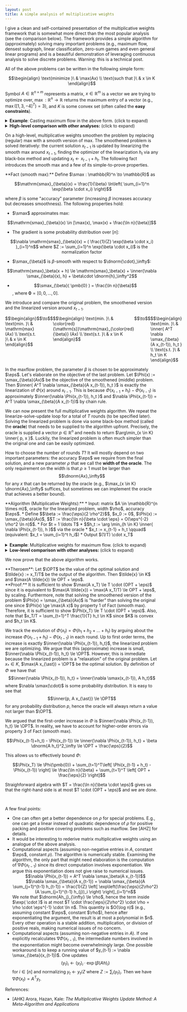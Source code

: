 ```yaml
---
layout: post
title: A simple analysis of multiplicative weights
---
```

I give a clean and self-contained presentation of the multiplicative weights framework that is somewhat more direct than the most popular analysis (see the comparison below). The framework provides a simple algorithm for (approximately) solving many important problems (e.g., maximum flow, densest subgraph, linear classification, zero-sum games and even general linear programs) and is a beautiful demonstration of leveraging continuous analysis to solve discrete problems. Warning: this is a technical post.

All of the above problems can be written in the following simple form:

$$\begin{align}
\text{minimize }\ & \max(Ax) \\
\text{such that }\ & x \in K
\end{align}$$

Symbol $A \in \mathbb{R}^{n \times m}$ represents a matrix, $x \in \mathbb{R}^m$ is a vector we are trying to optimize over, $\max : \mathbb{R}^n \to \mathbb{R}$ returns the maximum entry of a vector (e.g., $\max([1, 3, -4]^T) = 3$), and $K$ is some convex set (often called the **easy constraints**).

<details markdown="1">  <!-- markdown means the internals get parsed -->
<summary><b>Example</b>: Casting maximum flow in the above form. <a>(click to expand)</a></summary>
Suppose we are given an uncapacitated directed graph $G = (V, E)$ and we want to compute the maxflow between some $s, t \in V$. Suppose that the optimal value of this problem is $\OPT$ (i.e., there are $\OPT$ edge-disjoint paths between $s$ and $t$).

We cast the problem in the above form. On a high-level, easy constraints $K$ will correspond to unit flows from $s$ to $t$. We first fix the representation of $K$: a flow $x \in K$ is a vector of dimension $\vert E \vert$, one scalar for each directed edge $e \in E$. Precisely, $x_e$ will represent the amount of flow that is pushed through $e$. This determines the representation. Now, define $K$ to be the convex hull of all simple paths from $s$ to $t$. On a side-note, this is equivalent to saying the flow $x \in K$ is conserving in $V \setminus \\{s, t\\}$, pushes 1 unit from $s$, and contains no circulations; equivalency is due to the integrality of the flow polytope. While it might be strange to call this polytope with exponential number of vertices "easy constraints", we only interact with $K$ by optimizing a linear function over $K$. However, optimizing a linear function $f(x) = \inner{c, x} = \sum_{e \in E} c_e \cdot x_e$ over $x \in K$ is exactly the problem of finding a shortest path between $s$ and $t$ with edge costs being $c \in \mathbb{R}^{\vert E \vert}$.

We want the objective $\max(Ax)$ of our form to correspond to the maximum amount of flow going through any edge in the graph (call this the **congestion**). Using the above representation for members of $K$, this means we set $A$ to be the identity matrix $A = I$. Minimizing congestion might seem counterintuitive (or at least unrelated) to maxflow which wishes to maximize the flow from $s$ to $t$. However, we claim that minimizing the congestion over $K$ is equivalent to maxflow. To show one side of the equivalence, if there are $\OPT$ disjoint paths we can find a unit flow with congestion $1/\OPT$. Moreover, one can easily show the converse holds (if there are unit-flows with smaller congestion it leads to more edge-disjoint paths) and hence solving the above problem solves the maximum flow. Of course, the optimal value in the disjoint-path formulation and congestion-minimizing formulation will be reciprocals of each other, but the problems are otherwise equivalent.
</details>

<details markdown="1">
<summary><b>High-level comparison with other analyses:</b> <a>(click to expand)</a></summary>
This post is inspirated by my personal struggles I had a few years back while trying to learn the multiplicative weights framework. Most popular analyses motivate the approach by *the expert prediction* algorithm [AHZ]. While the approach is intuitive by itself, my intuition completely dissapeared when using them to solve problems such as maximum flow. This is because the experts from [AHZ] essentially correspond to dual variables which are largely disconnected from the original (primal) problem. This analysis keeps the entire discussion in the primal. I have not seen this analysis written down anywhere, but I am sure researchers in the area are well-aware of it.

The analysis is essentially equivalent to the Frank-Wolfe method of optimization applied to the log-sum-exp function (denoted below as $\smax$) over $x \in K$. One can say that multiplicative weights is an instance of the Frank-Wolfe method.
</details>

On a high-level, multiplicative weights smoothen the problem by replacing (regular) max with a smooth version of max. The smoothened problem is solved iteratively: the current solution $x_{t-1}$ is updated by linearizing the smooth max around $x_{t-1}$, finding the optimizer of the linearization $h_t$ via any black-box method and updating $x_{t} \gets x_{t-1} + h_t$. The following fact introduces the smooth max and a few of its simple-to-prove properties.

<div class="fact" markdown="1">
**Fact (smooth max):** Define $\smax : \mathbb{R}^n \to \mathbb{R}$ as

$$\mathrm{smax}_{\beta}(x) = \frac{1}{\beta} \ln\left( \sum_{i=1}^n \exp(\beta \cdot x_i) \right)$$

where $\beta$ is some "accuracy" parameter (increasing $\beta$ increases accuracy but decreases smoothness). The following properties hold:

* $\smax$ approximates max:

$$\mathrm{smax}_{\beta}(x) \in [\max(x), \max(x) + \frac{\ln n}{\beta}]$$

* The gradient is some probability distribution over $[n]$:

<center>$$\nabla \mathrm{smax}_{\beta}(x) = ( \frac{1}{Z} \exp(\beta \cdot x_i) )_{i=1}^n$$ where $Z := \sum_{i=1}^n 
\exp(\beta \cdot x_i)$ is the normalization factor</center>

* $\smax_{\beta}$ is $\beta$-smooth with respect to $\dnorm{\cdot}_\infty$:

$$\mathrm{smax}_\beta(x + h) \le \mathrm{smax}_\beta(x) + \inner{\nabla \smax_{\beta}(x), h} + \beta\cdot \dnorm{h}_\infty^2$$

* $$\smax_{\beta}( \pmb{0} ) = \frac{\ln n}{\beta}$$, where $\pmb{0} = [0,0,\ldots,0]$.

</div>

We introduce and compare the original problem, the smoothened version and the linearized version around $x_{t-1}$.

<div style="display:grid;grid-template-columns:1fr 0.3fr 1fr 0.3fr 1fr;">
<div class="cell">
$$\begin{align}
\text{min. }\ & \mathrm{max} (Ax) \\
\text{s.t. }\ & x \in K
\end{align}$$
</div>
<div class="cell">
$$\to$$
</div>
<div class="cell">
$$\begin{align}
\text{min. }\ & \color{red}{\mathrm{s}}\mathrm{max}_{\color{red}{\beta}} (Ax) \\
\text{s.t. }\ & x \in K
\end{align}$$
</div>
<div class="cell">
$$\to$$
</div>
<div class="cell">
$$\begin{align}
\text{min. }\ & \inner{ A^T \nabla \smax_{\beta}(A x_{t-1}), h_t } \\
\text{s.t. }\ & h_t \in K
\end{align}$$
</div>
</div>

In the maxflow problem, the parameter $\beta$ is chosen to be approximately $\eps$. Let's elaborate on the objective of the last problem. Let $\Phi(x) := \smax_{\beta}(Ax)$ be the objective of the smoothened (middle) problem. Then $\inner{ A^T \nabla \smax_{\beta}(A x_{t-1}), h_t }$ is exactly the linearization of $\Phi(x)$ around $x_{t-1}$. This is because $\Phi(x_{t-1} + h_t) - \Phi(x_{t-1})$ is approximately $\inner{\nabla \Phi(x_{t-1}), h_t }$ and $\nabla \Phi(x_{t-1}) = A^T \nabla \smax_{\beta}(A x_{t-1})$ by chain rule.

We can now present the full multiplicative weights algorithm. We repeat the linearize-solve-update loop for a total of $T$ rounds (to be specified later). Solving the linearized problem is done via some black-box method (called the **oracle**) that needs to be supplied to the algorithm upfront. Precisely, the oracle is supplied a vector $p \in \mathbb{R}^n$ and needs to return $\arg\min_{x \in K} \inner{ p, x }$. Luckily, the linearized problem is often much simpler than the original one and can be easily optimized.

How to choose the number of rounds $T$? It will mostly depend on two important parameters: the accuracy $\eps$ we require from the final solution, and a new parameter $\rho$ that we call the **width of the oracle**. The only requirement on the width is that $\rho \ge 1$ must be larger than $$\dnorm{Ax}_\infty$$ for any $x$ that can be returned by the oracle (e.g., $\max_{x \in K} \dnorm{Ax}_\infty$ suffices, but sometimes we can implement the oracle that achieves a better bound).

<div markdown="1" class="algorithm">
**Algorithm (Multiplicative Weights):**
* Input: matrix $A \in \mathbb{R}^{n \times m}$, oracle for the linearized problem, width $\rho$, accuracy $\eps$.
* Define $$\beta := \frac{\eps}{2 \rho^2}$$, $x_0 := 0$, $\Phi(x) := \smax_{\beta}(Ax)$, $$T := \frac{\ln n}{\beta \cdot \eps} = O(\eps^{-2} \rho^2 \ln n)$$.
* For $t = 1 \ldots T$
  * $$h_t := \arg \min_{h \in K} \inner{ \nabla \Phi(x_{t-1}), h }$$ via the oracle
  * $x_t := x_{t-1} + h_t \qquad$ (equivalent: $x_t = \sum_{i=1}^t h_i$)
* Output $(1/T) \cdot x_T$
</div>

<br/>
<details markdown="1">  <!-- markdown means the internals get parsed -->
<summary><b>Example</b>: Multiplicative weights for maximum flow. <a>(click to expand)</a></summary>
Suppose we want to solve maxflow between $s$ and $t$ with $\eps$ relative error. We assume for simplicity that the graph is directed and uncapacitated which allows us to set $\rho = 1$. Set $\beta$ and $T$ accordingly. Let $\OPT$ be the optimal value of the problem when cast in the aforementioned standard form (which is the reciprocal of the number of edge-disjoint paths between $s$ and $t$, note that the relative error is unchanged when taking reciprocals).

Initialize a "congestion" vector $x := [0, 0, \ldots, 0] \in \mathbb{R}^{\vert E \vert}$ that remembers for each edge how many times has it been used. We repeat the following for $T$ rounds: for each directed edge $e$ we compute a cost $c_e := \exp(\beta x_i) > 0$. Normalize this vector of costs by dividing all entries by $$Z := \sum_{e \in E} \exp(\beta x_i)$$ that makes their sum equal to $1$ (note: this is unnecessary, but we do it to stay true to the algorithm). Find the shortest path $P$ between $s$ and $t$ with respect to the edge costs $c$ (e.g., with a Dijkstra). Update $x$ by incrementing $x_e$ for each edge $e$ that was used in the shortest path $P$.

After the above loop terminates, the collection of all shortest paths found throughout the algorithm provide us with $T$ paths that incur congestion of at most $T \cdot (OPT + \eps)$. Scaling by $1/T$, we find a unit-flow that incurs congestion $OPT + \eps$ and we are done.

Note: in the capacitated version we would need to set $\rho := 1 / c_{\min}$, where $c_{\min}$ is the minimum positive edge capacity. This is a significant downside of the method and a long line of research has been developed in order to reduce this width.
</details>

<details markdown="1">  <!-- markdown means the internals get parsed -->
<summary><b>Low-level comparison with other analyses:</b> <a>(click to expand)</a></summary>
Many other authors take a dual approach of the one stated above, in which one maintains a set of "multiplicative weights" or "dual variables" $y \in \mathbb{R}^n$ (one for each constraint of $K$, i.e., row of $A$). The dual roughly tells us how "important" a constraint is (e.g., if $y_3 = 100$ and $y_7 = 1$, it would mean that constraint 3 gets violated much more often and more egregiously than constraint 7). Initially, $y \gets [1, 1, \ldots, 1]$ and then for each $h$ we multiplicatively update $y$ with a value proportional to the violation $Ah$ via the formula $$y_i \gets y_i \cdot \exp\left(\beta (A h)_{i} \right)$$ for $i \in [n]$. This multiplicative reweighting of the constraint importance is the reason behind the method's name. The "linearize+solve" steps now correspond to solving $\min_{h \in K} \inner{y, A h} = \min_{h \in K} \inner{A^T y, h}$. Iteratively performing this procedure yields the same dynamics as the one described in the pseudocode above.

Pattern-matching $\inner{A^T y, h}$ with $\inner{ A^T \nabla \smax_{\beta}(A x_{t-1}), h }$ one can, correctly, presume that the connection between the methods is that $y = \nabla \smax_{\beta}(A x_{t-1})$. This is indeed the case (up to a factor of proportionality that can be ignored), $\nabla \smax(A x_{t-1})$ is a probability distribution proportional to $\exp(\beta A(h_1 + \ldots + h_{t+1}))$ (see property 2 of $\smax$ Fact); $y$ can be easily deduced to have the same value.
</details>


We now prove that the above algorithm works.
<div markdown="1" class="theorem">
**Theroem**: Let $\OPT$ be the value of the optimal solution and $\tilde{x} := x_T/T$ be the output of the algorithm. Then $\tilde{x} \in K$ and $\max(A \tilde{x}) \le OPT + \eps$.
</div>

<div markdown="1" class="proof">
**Proof:** It is sufficient to show $\max(A x_T) \le T \cdot (OPT + \eps)$ since it is equivalent to $\max(A \tilde{x}) = \max(A x_T/T) \le OPT + \eps$, by scaling. Furthermore, note that solving the smoothened version of the problem $\Phi(x) = \smax_{\beta}(Ax)$ is "harder" than solving the original one since $\Phi(x) \ge \max(A x)$ by property 1 of Fact (smooth max). Therefore, it is sufficient to show $\Phi(x_T) \le T \cdot (OPT + \eps)$. Also, note that $x_T/T = \sum_{t=1}^T \frac{1}{T} h_t \in K$ since $K$ is convex and $h_t \in K$.

We track the evolution of $\Phi(x_t) = \Phi(h_1 + h_2 + \ldots + h_t)$ by arguing about the increase $\Phi(x_{t-1} + h_t) - \Phi(x_{t-1})$ in each round. Up to first order terms, the increase is exactly $\inner{\nabla \Phi(x_{t-1}), h_t}$, the linearized problem we are optimizing. We argue that this (approximate) increase is small, $\inner{\nabla \Phi(x_{t-1}), h_t} \le \OPT$. However, this is immediate because the linearized problem is a "relaxation" of the original problem. Let $x_{\ast} \in K$, $\max(A x_{\ast}) = \OPT$ be the optimal solution. By definition of $\Phi$ we have that $$\inner{\nabla \Phi(x_{t-1}), h_t} = \inner{\nabla \smax(x_{t-1}), A h_t}$$ where $\nabla \smax(\cdot)$ is some probability distribution. It is easy to see that $$\inner{p, A x_{\ast}} \le \OPT$$ for any probability distribution $p$, hence the oracle will always return a value not larger than $\OPT$.

We argued that the first-order increase in $\Phi$ is $\inner{\nabla \Phi(x_{t-1}), h_t} \le \OPT$. In reality, we have to account for higher-order errors via property 3 of Fact (smooth max). 

$$\Phi(x_{t-1}+h_t) - \Phi(x_{t-1}) \le \inner{\nabla \Phi(x_{t-1}), h_t} + \beta \dnorm{A h_t}^2_\infty \le \OPT + \frac{\eps}{2}$$

This allows us to effectively bound $\Phi$:

$$\Phi(x_T) \le \Phi(\pmb{0}) + \sum_{t=1}^T\left[ \Phi(x_{t-1} + h_t) - \Phi(x_{t-1}) \right] \le \frac{\ln n}{\beta} + \sum_{t=1}^T \left[ OPT + \frac{\eps}{2} \right]$$

Straighforward algebra with $T = \frac{\ln n}{\beta \cdot \eps}$ gives us that the right-hand side is at most $T \cdot (OPT + \eps)$ and we are done.

</div>

<br/>

A few final points:
* One can often get a better dependence on $\rho$ for special problems. E.g., one can get a linear instead of quadratic dependence of $\rho$ for positive packing and positive covering problems such as maxflow. See [AHZ] for details.
* It would be interesting to rederive matrix multiplicative weights using an analogue of the above analysis.
* Computational aspects (assuming non-negative entries in $A$, constant $\eps$, constant $\rho$). The algorithm is numerically stable. Examining the algorithm, the only part that might need elaboration is the computation of $\nabla \Phi(x_{t-1})$ since its direct computation involves exponentiation. We argue this exponentiation does not give raise to numerical issues.
  <center>$$\nabla \Phi(x_{t-1}) = A^T \nabla \smax_\beta(A x_{t-1})$$</center>
  <center>$$\nabla \smax_{\beta}(A x_{t-1}) = \nabla \smax_{\beta}(A \sum_{j=1}^{t-1} h_{t-1}) = \frac{1}{Z} \left[ \exp\left(\frac{\eps}{2\rho^2} (A \sum_{j=1}^{t-1} h_{j})_i \right) \right]_{i=1}^n$$</center>
  We note that $\dnorm{Ah_j}_{\infty} \le \rho$, hence the term inside $\exp( \cdot )$ is at most $T \cdot \frac{\eps}{2\rho^2} \cdot \rho = \rho \cdot \eps^{-1} \cdot \ln n$. This quantity is $O(\log n)$ (e.g., assuming constant $\eps$, constant $\rho$), hence after exponentiating the argument, the result is at most a polynomial in $n$. Every other operation is a stable addition, multiplication, or division of positive reals, making numerical issues of no concern.
* Computational aspects (assuming non-negative entries in $A$). If one explicitly recalculates $\nabla \Phi(x_{t-1})$, the intermediate numbers involved in the exponentiation might become overwhelmingly large. One possible workaround is to keep a running value of $y_{t-1} := \nabla \smax_{\beta}(x_{t-1})$. One updates $$(y_t)_i \gets (y_t)_i \cdot \exp\left(\beta (A h)_{i} \right)$$ for $i \in [n]$ and normalizing $y_t \gets y_t / Z$ where $Z := \sum_i (y_t)_i$. Then we have $\nabla \Phi(x_t) = A^T y_t$.


References:
* [AHK] Arora, Hazan, Kale: *The Multiplicative Weights Update Method: A Meta-Algorithm and Applications*

<script type="text/x-mathjax-config">
  MathJax.Hub.Config({
    TeX: {
      Macros: {
        inner: ["{\\left\\langle #1 \\right\\rangle}", 1],
        dnorm: ["{\\vert\\!\\vert #1 \\vert\\!\\vert}", 1],
        eps: "{\\varepsilon}",
        OPT: "{\\mathrm{OPT}}",
        smax: "{\\mathrm{smax}}",
      }
    }
});
</script> 
